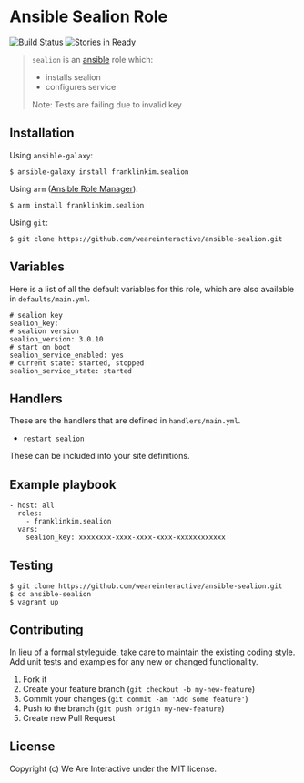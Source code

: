 # Ansible Sealion Role

[![Build Status](https://travis-ci.org/weareinteractive/ansible-sealion.png?branch=master)](https://travis-ci.org/weareinteractive/ansible-sealion)
[![Stories in Ready](https://badge.waffle.io/weareinteractive/ansible-sealion.svg?label=ready&title=Ready)](http://waffle.io/weareinteractive/ansible-sealion)

> `sealion` is an [ansible](http://www.ansible.com) role which: 
> 
> * installs sealion
> * configures service
> 
> Note: Tests are failing due to invalid key


## Installation

Using `ansible-galaxy`:

```
$ ansible-galaxy install franklinkim.sealion
```

Using `arm` ([Ansible Role Manager](https://github.com/mirskytech/ansible-role-manager/)):

```
$ arm install franklinkim.sealion
```

Using `git`:

```
$ git clone https://github.com/weareinteractive/ansible-sealion.git
```

## Variables

Here is a list of all the default variables for this role, which are also available in `defaults/main.yml`.

```
# sealion key
sealion_key:
# sealion version
sealion_version: 3.0.10
# start on boot
sealion_service_enabled: yes
# current state: started, stopped
sealion_service_state: started
```

## Handlers

These are the handlers that are defined in `handlers/main.yml`.

* `restart sealion` 

These can be included into your site definitions.

## Example playbook

```
- host: all
  roles:
    - franklinkim.sealion
  vars:
    sealion_key: xxxxxxxx-xxxx-xxxx-xxxx-xxxxxxxxxxxx
```

## Testing

```
$ git clone https://github.com/weareinteractive/ansible-sealion.git
$ cd ansible-sealion
$ vagrant up
```

## Contributing
In lieu of a formal styleguide, take care to maintain the existing coding style. Add unit tests and examples for any new or changed functionality.

1. Fork it
2. Create your feature branch (`git checkout -b my-new-feature`)
3. Commit your changes (`git commit -am 'Add some feature'`)
4. Push to the branch (`git push origin my-new-feature`)
5. Create new Pull Request

## License
Copyright (c) We Are Interactive under the MIT license.
